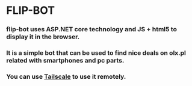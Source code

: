 # FLIP-BOT 

### flip-bot uses ASP.NET core technology and JS + html5 to display it in the browser.
### It is a simple bot that can be used to find nice deals on olx.pl related with smartphones and pc parts.
### You can use [Tailscale](https://tailscale.com/) to use it remotely.
